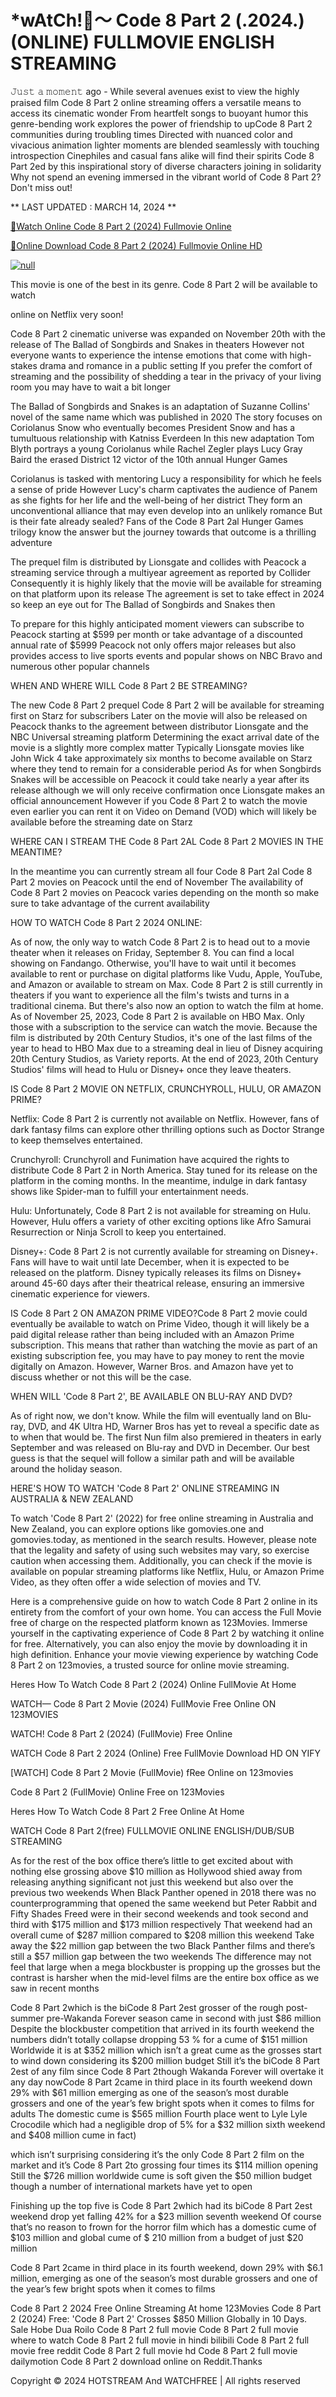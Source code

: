 <h1>*wAtCh!👀～ Code 8 Part 2 (.2024.) (ONLINE) FULLMOVIE ENGLISH STREAMING</h1>

𝙹𝚞𝚜𝚝 𝚊 𝚖𝚘𝚖𝚎𝚗𝚝 ago - While several avenues exist to view the highly praised film Code 8 Part 2 online streaming offers a versatile means to access its cinematic wonder From heartfelt songs to buoyant humor this genre-bending work explores the power of friendship to upCode 8 Part 2 communities during troubling times Directed with nuanced color and vivacious animation lighter moments are blended seamlessly with touching introspection Cinephiles and casual fans alike will find their spirits Code 8 Part 2ed by this inspirational story of diverse characters joining in solidarity Why not spend an evening immersed in the vibrant world of Code 8 Part 2? Don't miss out!
<p dir="auto">** LAST UPDATED : MARCH 14, 2024 **</p>
<p dir="auto"><a href="https://cutt.ly/9w0KQ6uU" rel="nofollow">🔴Watch Online Code 8 Part 2 (2024) Fullmovie Online</a></p>
<p dir="auto"><a href="https://cutt.ly/9w0KQ6uU" rel="nofollow">🔴Online Download Code 8 Part 2 (2024) Fullmovie Online HD</a></p>
<p dir="auto"><a href="https://cutt.ly/9w0KQ6uU" rel="nofollow"><img src="https://camo.githubusercontent.com/917e6ed5c302499242165dcc02bdbce85c075fd21b35918eb9c0b771855261b8/68747470733a2f2f7374617469632e7769787374617469632e636f6d2f6d656469612f6232343966395f61646163386637306662336634356238383639313639366337376465313866337e6d76322e676966" alt="null" style="max-width: 100%;"></a></p>
<p dir="auto">This movie is one of the best in its genre. Code 8 Part 2 will be available to watch</p>
<p dir="auto">online on Netflix very soon!</p>
<p dir="auto">Code 8 Part 2 cinematic universe was expanded on November 20th with the release of The Ballad of Songbirds and Snakes in theaters However not everyone wants to experience the intense emotions that come with high-stakes drama and romance in a public setting If you prefer the comfort of streaming and the possibility of shedding a tear in the privacy of your living room you may have to wait a bit longer</p>
<p dir="auto">The Ballad of Songbirds and Snakes is an adaptation of Suzanne Collins' novel of the same name which was published in 2020 The story focuses on Coriolanus Snow who eventually becomes President Snow and has a tumultuous relationship with Katniss Everdeen In this new adaptation Tom Blyth portrays a young Coriolanus while Rachel Zegler plays Lucy Gray Baird the erased District 12 victor of the 10th annual Hunger Games</p>
<p dir="auto">Coriolanus is tasked with mentoring Lucy a responsibility for which he feels a sense of pride However Lucy's charm captivates the audience of Panem as she fights for her life and the well-being of her district They form an unconventional alliance that may even develop into an unlikely romance But is their fate already sealed? Fans of the Code 8 Part 2al Hunger Games trilogy know the answer but the journey towards that outcome is a thrilling adventure</p>
<p dir="auto">The prequel film is distributed by Lionsgate and collides with Peacock a streaming service through a multiyear agreement as reported by Collider Consequently it is highly likely that the movie will be available for streaming on that platform upon its release The agreement is set to take effect in 2024 so keep an eye out for The Ballad of Songbirds and Snakes then</p>
<p dir="auto">To prepare for this highly anticipated moment viewers can subscribe to Peacock starting at $599 per month or take advantage of a discounted annual rate of $5999 Peacock not only offers major releases but also provides access to live sports events and popular shows on NBC Bravo and numerous other popular channels</p>
<p dir="auto">WHEN AND WHERE WILL Code 8 Part 2 BE STREAMING?</p>
<p dir="auto">The new Code 8 Part 2 prequel Code 8 Part 2 will be available for streaming first on Starz for subscribers Later on the movie will also be released on Peacock thanks to the agreement between distributor Lionsgate and the NBC Universal streaming platform Determining the exact arrival date of the movie is a slightly more complex matter Typically Lionsgate movies like John Wick 4 take approximately six months to become available on Starz where they tend to remain for a considerable period As for when Songbirds Snakes will be accessible on Peacock it could take nearly a year after its release although we will only receive confirmation once Lionsgate makes an official announcement However if you Code 8 Part 2 to watch the movie even earlier you can rent it on Video on Demand (VOD) which will likely be available before the streaming date on Starz</p>
<p dir="auto">WHERE CAN I STREAM THE Code 8 Part 2AL Code 8 Part 2 MOVIES IN THE MEANTIME?</p>
<p dir="auto">In the meantime you can currently stream all four Code 8 Part 2al Code 8 Part 2 movies on Peacock until the end of November The availability of Code 8 Part 2 movies on Peacock varies depending on the month so make sure to take advantage of the current availability</p>
<p dir="auto">HOW TO WATCH Code 8 Part 2 2024 ONLINE:</p>
<p dir="auto">As of now, the only way to watch Code 8 Part 2 is to head out to a movie theater when it releases on Friday, September 8. You can find a local showing on Fandango. Otherwise, you'll have to wait until it becomes available to rent or purchase on digital platforms like Vudu, Apple, YouTube, and Amazon or available to stream on Max. Code 8 Part 2 is still currently in theaters if you want to experience all the film's twists and turns in a traditional cinema. But there's also now an option to watch the film at home. As of November 25, 2023, Code 8 Part 2 is available on HBO Max. Only those with a subscription to the service can watch the movie. Because the film is distributed by 20th Century Studios, it's one of the last films of the year to head to HBO Max due to a streaming deal in lieu of Disney acquiring 20th Century Studios, as Variety reports. At the end of 2023, 20th Century Studios' films will head to Hulu or Disney+ once they leave theaters.</p>
<p dir="auto">IS Code 8 Part 2 MOVIE ON NETFLIX, CRUNCHYROLL, HULU, OR AMAZON PRIME?</p>
<p dir="auto">Netflix: Code 8 Part 2 is currently not available on Netflix. However, fans of dark fantasy films can explore other thrilling options such as Doctor Strange to keep themselves entertained.</p>
<p dir="auto">Crunchyroll: Crunchyroll and Funimation have acquired the rights to distribute Code 8 Part 2 in North America. Stay tuned for its release on the platform in the coming months. In the meantime, indulge in dark fantasy shows like Spider-man to fulfill your entertainment needs.</p>
<p dir="auto">Hulu: Unfortunately, Code 8 Part 2 is not available for streaming on Hulu. However, Hulu offers a variety of other exciting options like Afro Samurai Resurrection or Ninja Scroll to keep you entertained.</p>
<p dir="auto">Disney+: Code 8 Part 2 is not currently available for streaming on Disney+. Fans will have to wait until late December, when it is expected to be released on the platform. Disney typically releases its films on Disney+ around 45-60 days after their theatrical release, ensuring an immersive cinematic experience for viewers.</p>
<p dir="auto">IS Code 8 Part 2 ON AMAZON PRIME VIDEO?Code 8 Part 2 movie could eventually be available to watch on Prime Video, though it will likely be a paid digital release rather than being included with an Amazon Prime subscription. This means that rather than watching the movie as part of an existing subscription fee, you may have to pay money to rent the movie digitally on Amazon. However, Warner Bros. and Amazon have yet to discuss whether or not this will be the case.</p>
<p dir="auto">WHEN WILL 'Code 8 Part 2', BE AVAILABLE ON BLU-RAY AND DVD?</p>
<p dir="auto">As of right now, we don't know. While the film will eventually land on Blu-ray, DVD, and 4K Ultra HD, Warner Bros has yet to reveal a specific date as to when that would be. The first Nun film also premiered in theaters in early September and was released on Blu-ray and DVD in December. Our best guess is that the sequel will follow a similar path and will be available around the holiday season.</p>
<p dir="auto">HERE'S HOW TO WATCH 'Code 8 Part 2' ONLINE STREAMING IN AUSTRALIA &amp; NEW ZEALAND</p>
<p dir="auto">To watch 'Code 8 Part 2' (2022) for free online streaming in Australia and New Zealand, you can explore options like gomovies.one and gomovies.today, as mentioned in the search results. However, please note that the legality and safety of using such websites may vary, so exercise caution when accessing them. Additionally, you can check if the movie is available on popular streaming platforms like Netflix, Hulu, or Amazon Prime Video, as they often offer a wide selection of movies and TV.</p>
<p dir="auto">Here is a comprehensive guide on how to watch Code 8 Part 2 online in its entirety from the comfort of your own home. You can access the Full Movie free of charge on the respected platform known as 123Movies. Immerse yourself in the captivating experience of Code 8 Part 2 by watching it online for free. Alternatively, you can also enjoy the movie by downloading it in high definition. Enhance your movie viewing experience by watching Code 8 Part 2 on 123movies, a trusted source for online movie streaming.</p>
<p dir="auto">Heres How To Watch Code 8 Part 2 (2024) Online FullMovie At Home</p>
<p dir="auto">WATCH— Code 8 Part 2 Movie (2024) FullMovie Free Online ON 123MOVIES</p>
<p dir="auto">WATCH! Code 8 Part 2 (2024) (FullMovie) Free Online</p>
<p dir="auto">WATCH Code 8 Part 2 2024 (Online) Free FullMovie Download HD ON YIFY</p>
<p dir="auto">[WATCH] Code 8 Part 2 Movie (FullMovie) fRee Online on 123movies</p>
<p dir="auto">Code 8 Part 2 (FullMovie) Online Free on 123Movies</p>
<p dir="auto">Heres How To Watch Code 8 Part 2 Free Online At Home</p>
<p dir="auto">WATCH Code 8 Part 2(free) FULLMOVIE ONLINE ENGLISH/DUB/SUB STREAMING</p>
<p dir="auto">As for the rest of the box office there’s little to get excited about with nothing else grossing above $10 million as Hollywood shied away from releasing anything significant not just this weekend but also over the previous two weekends When Black Panther opened in 2018 there was no counterprogramming that opened the same weekend but Peter Rabbit and Fifty Shades Freed were in their second weekends and took second and third with $175 million and $173 million respectively That weekend had an overall cume of $287 million compared to $208 million this weekend Take away the $22 million gap between the two Black Panther films and there’s still a $57 million gap between the two weekends The difference may not feel that large when a mega blockbuster is propping up the grosses but the contrast is harsher when the mid-level films are the entire box office as we saw in recent months</p>
<p dir="auto">Code 8 Part 2which is the biCode 8 Part 2est grosser of the rough post-summer pre-Wakanda Forever season came in second with just $86 million Despite the blockbuster competition that arrived in its fourth weekend the numbers didn’t totally collapse dropping 53 % for a cume of $151 million Worldwide it is at $352 million which isn’t a great cume as the grosses start to wind down considering its $200 million budget Still it’s the biCode 8 Part 2est of any film since Code 8 Part 2though Wakanda Forever will overtake it any day nowCode 8 Part 2came in third place in its fourth weekend down 29% with $61 million emerging as one of the season’s most durable grossers and one of the year’s few bright spots when it comes to films for adults The domestic cume is $565 million Fourth place went to Lyle Lyle Crocodile which had a negligible drop of 5% for a $32 million sixth weekend and $408 million cume in fact)</p>
<p dir="auto">which isn’t surprising considering it’s the only Code 8 Part 2 film on the market and it’s Code 8 Part 2to grossing four times its $114 million opening Still the $726 million worldwide cume is soft given the $50 million budget though a number of international markets have yet to open</p>
<p dir="auto">Finishing up the top five is Code 8 Part 2which had its biCode 8 Part 2est weekend drop yet falling 42% for a $23 million seventh weekend Of course that’s no reason to frown for the horror film which has a domestic cume of $103 million and global cume of $ 210 million from a budget of just $20 million</p>
<p dir="auto">Code 8 Part 2came in third place in its fourth weekend, down 29% with $6.1 million, emerging as one of the season’s most durable grossers and one of the year’s few bright spots when it comes to films</p>
Code 8 Part 2 2024 Free Online Streaming At home 123Movies Code 8 Part 2 (2024) Free: 'Code 8 Part 2' Crosses $850 Million Globally in 10 Days.
Sale Hobe Dua Roilo
Code 8 Part 2 full movie
Code 8 Part 2 full movie where to watch Code 8 Part 2 full movie in hindi bilibili Code 8 Part 2 full movie free reddit Code 8 Part 2 full movie hd Code 8 Part 2 full movie dailymotion
Code 8 Part 2 download online on Reddit.Thanks


<p dir="auto">Copyright © 2024 HOTSTREAM And WATCHFREE | All rights reserved</p>
</article>
